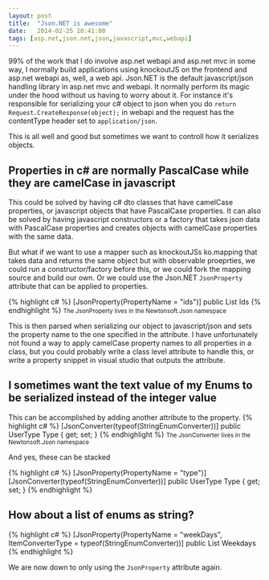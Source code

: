 ```yaml
---
layout: post
title:  "Json.NET is awesome"
date:   2014-02-25 10:41:00
tags: [asp.net,json.net,json,javascript,mvc,webapi]
---
```


99% of the work that I do involve asp.net webapi and asp.net mvc in some way, I normally build applications using knockoutJS on the frontend and asp.net webapi as, well, a web api. Json.NET is the default javascript/json handling library in asp.net mvc and webapi. It normally perform its magic under the hood without us having to worry about it. For instance it's responsible for serializing your c# object to json when you do ``return Request.CreateResponse(object);`` in webapi and the request has the contentType header set to ``application/json``.

This is all well and good but sometimes we want to controll how it serializes objects.

## Properties in c# are normally PascalCase while they are camelCase in javascript

This could be solved by having c# dto classes that have camelCase properties, or javascript objects that have PascalCase properties. It can also be solved by having javascript constructors or a factory that takes json data with PascalCase properties and creates objects with camelCase properties with the same data.

But what if we want to use a mapper such as knockoutJSs ko.mapping that takes data and returns the same object but with observable proeprties, we could run a constructor/factory before this, or we could fork the mapping source and build our own. Or we could use the Json.NET ``JsonProperty`` attribute that can be applied to properties.

{% highlight c# %}
[JsonProperty(PropertyName = "ids")]
public List<int> Ids
{% endhighlight %}
<small>The JsonProperty lives in the Newtonsoft.Json namespace</small>

This is then parsed when serializing our object to javascript/json and sets the property name to the one specified in the attribute. I have unfortunately not found a way to apply camelCase property names to all properties in a class, but you could probably write a class level attribute to handle this, or write a property snippet in visual studio that outputs the attribute.

## I sometimes want the text value of my Enums to be serialized instead of the integer value
This can be accomplished by adding another attribute to the property.
{% highlight c# %}
[JsonConverter(typeof(StringEnumConverter))]
public UserType Type { get; set; }
{% endhighlight %}
<small>The JsonConverter lives in the Newtonsoft.Json namespace</small>

And yes, these can be stacked 

{% highlight c# %}
[JsonProperty(PropertyName = "type")]
[JsonConverter(typeof(StringEnumConverter))]
public UserType Type { get; set; }
{% endhighlight %}

## How about a list of enums as string?

{% highlight c# %}
[JsonProperty(PropertyName = "weekDays", ItemConverterType = typeof(StringEnumConverter))]
public List<Occurence> Weekdays
{% endhighlight %}

We are now down to only using the ``JsonProperty`` attribute again.